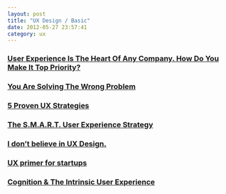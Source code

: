 ```yaml
---
layout: post
title: "UX Design / Basic"
date: 2012-05-27 23:57:41
category: ux
---
```


### [User Experience Is The Heart Of Any Company. How Do You Make It Top Priority?](http://www.fastcodesign.com/1669503/user-experience-is-the-heart-of-any-company-how-do-you-make-it-top-priority)

### [You Are Solving The Wrong Problem](http://uxmag.com/articles/you-are-solving-the-wrong-problem)

### [5 Proven UX Strategies](http://designm.ag/resources/5-proven-ux-strategies/)

### [The S.M.A.R.T. User Experience Strategy](http://uxdesign.smashingmagazine.com/2011/09/13/the-s-m-a-r-t-user-experience-strategy/)

### [I don’t believe in UX Design.](http://toobigtotweet.tumblr.com/post/18023531982/i-dont-believe-in-ux-design)

### [UX primer for startups](http://www.ghostinthepixel.com/?p=714)

### [Cognition & The Intrinsic User Experience](http://uxmag.com/articles/cognition-the-intrinsic-user-experience)

